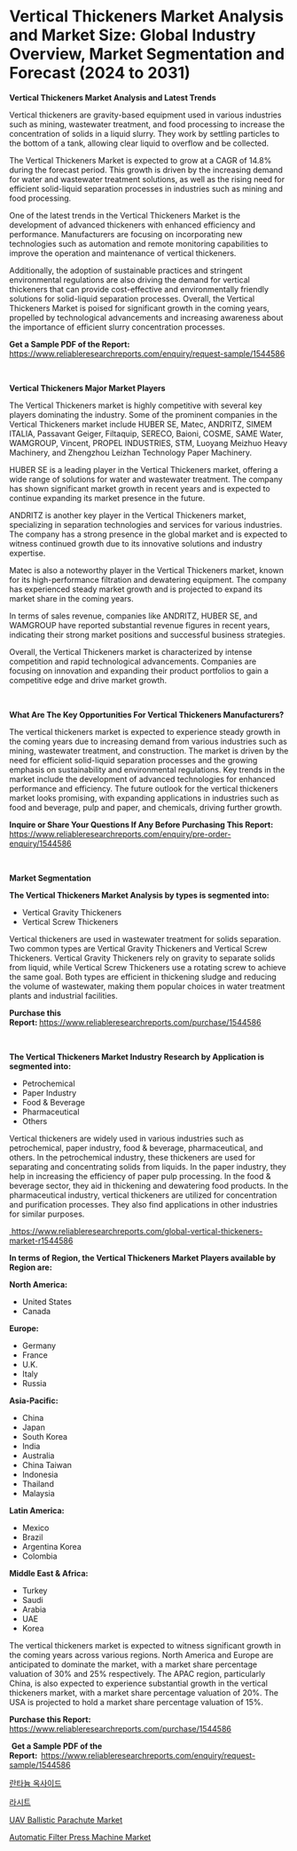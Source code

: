 <p><h1>Vertical Thickeners Market Analysis and Market Size: Global Industry Overview, Market Segmentation and Forecast (2024 to 2031)</h1></p><p><strong>Vertical Thickeners Market Analysis and Latest Trends</strong></p>
<p><p>Vertical thickeners are gravity-based equipment used in various industries such as mining, wastewater treatment, and food processing to increase the concentration of solids in a liquid slurry. They work by settling particles to the bottom of a tank, allowing clear liquid to overflow and be collected.</p><p>The Vertical Thickeners Market is expected to grow at a CAGR of 14.8% during the forecast period. This growth is driven by the increasing demand for water and wastewater treatment solutions, as well as the rising need for efficient solid-liquid separation processes in industries such as mining and food processing.</p><p>One of the latest trends in the Vertical Thickeners Market is the development of advanced thickeners with enhanced efficiency and performance. Manufacturers are focusing on incorporating new technologies such as automation and remote monitoring capabilities to improve the operation and maintenance of vertical thickeners.</p><p>Additionally, the adoption of sustainable practices and stringent environmental regulations are also driving the demand for vertical thickeners that can provide cost-effective and environmentally friendly solutions for solid-liquid separation processes. Overall, the Vertical Thickeners Market is poised for significant growth in the coming years, propelled by technological advancements and increasing awareness about the importance of efficient slurry concentration processes.</p></p>
<p><strong>Get a Sample PDF of the Report:&nbsp;</strong> <a href="https://www.reliableresearchreports.com/enquiry/request-sample/1544586">https://www.reliableresearchreports.com/enquiry/request-sample/1544586</a></p>
<p>&nbsp;</p>
<p><strong>Vertical Thickeners Major Market Players</strong></p>
<p><p>The Vertical Thickeners market is highly competitive with several key players dominating the industry. Some of the prominent companies in the Vertical Thickeners market include HUBER SE, Matec, ANDRITZ, SIMEM ITALIA, Passavant Geiger, Filtaquip, SERECO, Baioni, COSME, SAME Water, WAMGROUP, Vincent, PROPEL INDUSTRIES, STM, Luoyang Meizhuo Heavy Machinery, and Zhengzhou Leizhan Technology Paper Machinery.</p><p>HUBER SE is a leading player in the Vertical Thickeners market, offering a wide range of solutions for water and wastewater treatment. The company has shown significant market growth in recent years and is expected to continue expanding its market presence in the future.</p><p>ANDRITZ is another key player in the Vertical Thickeners market, specializing in separation technologies and services for various industries. The company has a strong presence in the global market and is expected to witness continued growth due to its innovative solutions and industry expertise.</p><p>Matec is also a noteworthy player in the Vertical Thickeners market, known for its high-performance filtration and dewatering equipment. The company has experienced steady market growth and is projected to expand its market share in the coming years.</p><p>In terms of sales revenue, companies like ANDRITZ, HUBER SE, and WAMGROUP have reported substantial revenue figures in recent years, indicating their strong market positions and successful business strategies.</p><p>Overall, the Vertical Thickeners market is characterized by intense competition and rapid technological advancements. Companies are focusing on innovation and expanding their product portfolios to gain a competitive edge and drive market growth.</p></p>
<p>&nbsp;</p>
<p><strong>What Are The Key Opportunities For Vertical Thickeners Manufacturers?</strong></p>
<p><p>The vertical thickeners market is expected to experience steady growth in the coming years due to increasing demand from various industries such as mining, wastewater treatment, and construction. The market is driven by the need for efficient solid-liquid separation processes and the growing emphasis on sustainability and environmental regulations. Key trends in the market include the development of advanced technologies for enhanced performance and efficiency. The future outlook for the vertical thickeners market looks promising, with expanding applications in industries such as food and beverage, pulp and paper, and chemicals, driving further growth.</p></p>
<p><strong>Inquire or Share Your Questions If Any Before Purchasing This Report:</strong> <a href="https://www.reliableresearchreports.com/enquiry/pre-order-enquiry/1544586">https://www.reliableresearchreports.com/enquiry/pre-order-enquiry/1544586</a></p>
<p>&nbsp;</p>
<p><strong>Market Segmentation</strong></p>
<p><strong>The Vertical Thickeners Market Analysis by types is segmented into:</strong></p>
<p><ul><li>Vertical Gravity Thickeners</li><li>Vertical Screw Thickeners</li></ul></p>
<p><p>Vertical thickeners are used in wastewater treatment for solids separation. Two common types are Vertical Gravity Thickeners and Vertical Screw Thickeners. Vertical Gravity Thickeners rely on gravity to separate solids from liquid, while Vertical Screw Thickeners use a rotating screw to achieve the same goal. Both types are efficient in thickening sludge and reducing the volume of wastewater, making them popular choices in water treatment plants and industrial facilities.</p></p>
<p><strong>Purchase this Report:&nbsp;</strong><a href="https://www.reliableresearchreports.com/purchase/1544586">https://www.reliableresearchreports.com/purchase/1544586</a></p>
<p>&nbsp;</p>
<p><strong>The Vertical Thickeners Market Industry Research by Application is segmented into:</strong></p>
<p><ul><li>Petrochemical</li><li>Paper Industry</li><li>Food & Beverage</li><li>Pharmaceutical</li><li>Others</li></ul></p>
<p><p>Vertical thickeners are widely used in various industries such as petrochemical, paper industry, food & beverage, pharmaceutical, and others. In the petrochemical industry, these thickeners are used for separating and concentrating solids from liquids. In the paper industry, they help in increasing the efficiency of paper pulp processing. In the food & beverage sector, they aid in thickening and dewatering food products. In the pharmaceutical industry, vertical thickeners are utilized for concentration and purification processes. They also find applications in other industries for similar purposes.</p></p>
<p><a href="https://www.reliableresearchreports.com/global-vertical-thickeners-market-r1544586">&nbsp;https://www.reliableresearchreports.com/global-vertical-thickeners-market-r1544586</a></p>
<p><strong>In terms of Region, the Vertical Thickeners Market Players available by Region are:</strong></p>
<p>
    <p> <strong> North America: </strong>
        <ul>
            <li>United States</li>
            <li>Canada</li>
        </ul>
        </p> 
    <p> <strong> Europe: </strong>
        <ul>
            <li>Germany</li>
            <li>France</li>
            <li>U.K.</li>
            <li>Italy</li>
            <li>Russia</li>
        </ul>
        </p> 
    <p> <strong> Asia-Pacific: </strong>
        <ul>
            <li>China</li>
            <li>Japan</li>
            <li>South Korea</li>
            <li>India</li>
            <li>Australia</li>
            <li>China Taiwan</li>
            <li>Indonesia</li>
            <li>Thailand</li>
            <li>Malaysia</li>
        </ul>
        </p> 
    <p> <strong> Latin America: </strong>
        <ul>
            <li>Mexico</li>
            <li>Brazil</li>
            <li>Argentina Korea</li>
            <li>Colombia</li>
        </ul>
        </p> 
    <p> <strong> Middle East & Africa: </strong>
        <ul>
            <li>Turkey</li>
            <li>Saudi</li>
            <li>Arabia</li>
            <li>UAE</li>
            <li>Korea</li>
        </ul>
    </p>
    </p>
<p><p>The vertical thickeners market is expected to witness significant growth in the coming years across various regions. North America and Europe are anticipated to dominate the market, with a market share percentage valuation of 30% and 25% respectively. The APAC region, particularly China, is also expected to experience substantial growth in the vertical thickeners market, with a market share percentage valuation of 20%. The USA is projected to hold a market share percentage valuation of 15%.</p></p>
<p><strong>Purchase this Report: </strong><a href="https://www.reliableresearchreports.com/purchase/1544586">https://www.reliableresearchreports.com/purchase/1544586</a></p>
<p>&nbsp;<strong>Get a Sample PDF of the Report:&nbsp;&nbsp;</strong><a href="https://www.reliableresearchreports.com/enquiry/request-sample/1544586">https://www.reliableresearchreports.com/enquiry/request-sample/1544586</a></p>
<p><strong></strong></p>
<p><p><a href="https://github.com/sougarounis/Market-Research-Report-List-3/blob/main/442572736535.md">란타늄 옥사이드</a></p><p><a href="https://github.com/chupp85/Market-Research-Report-List-1/blob/main/425489836534.md">라시트</a></p><p><a href="https://github.com/luckyshygirl/Market-Research-Report-List-4/blob/main/uav-ballistic-parachute-market.md">UAV Ballistic Parachute Market</a></p><p><a href="https://github.com/vimar16th/Market-Research-Report-List-4/blob/main/automatic-filter-press-machine-market.md">Automatic Filter Press Machine Market</a></p></p>
